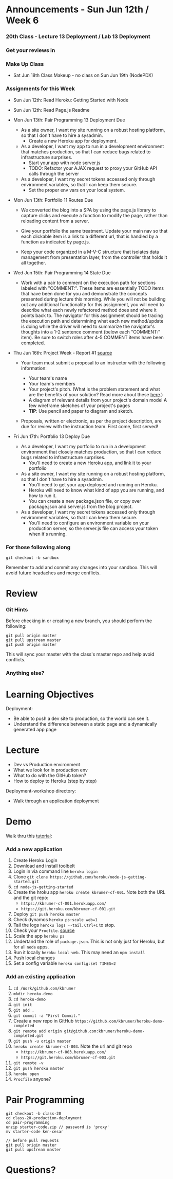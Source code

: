 # Announcements - Sun Jun 12th / Week 6

### 20th Class - Lecture 13 Deployment / Lab 13 Deployment

### Get your reviews in

### Make Up Class

* Sat Jun 18th Class Makeup - no class on Sun Jun 19th (NodePDX)

### Assignments for this Week

* Sun Jun 12th: Read Heroku: Getting Started with Node 

* Sun Jun 12th: Read Page.js Readme

* Mon Jun 13th: Pair Programming 13 Deployment Due
	* As a site owner, I want my site running on a robust hosting platform, so that I don't have to hire a sysadmin.
		- Create a new Heroku app for deployment.
	* As a developer, I want my app to run in a development environment that matches production, so that I can reduce bugs related to infrastructure surprises.
		- Start your app with node server.js
		- TODO: Refactor your AJAX request to proxy your GitHub API calls through the server
	* As a developer, I want my secret tokens accessed only through environment variables, so that I can keep them secure.
		- Set the proper env vars on your local system.


* Mon Jun 13th: Portfolio 11 Routes Due

	* We converted the blog into a SPA by using the page.js library to capture clicks and execute a function to modify the page, rather than reloading content from a server.

	* Give your portfolio the same treatment. Update your main nav so that each clickable item is a link to a different url, that is handled by a function as indicated by page.js.

	* Keep your code organized in a M-V-C structure that isolates data management from presentation layer, from the controller that holds it all together.

* Wed Jun 15th: Pair Programming 14 State Due

	* Work with a pair to comment on the execution path for sections labeled with "COMMENT:". These items are essentially TODO items that have been done for you and demonstrate the concepts presented during lecture this morning. While you will not be building out any additional functionality for this assignment, you will need to describe what each newly refactored method does and where it points back to. The navigator for this assignment should be tracing the execution path and determining what each new method/update is doing while the driver will need to summarize the navigator's thoughts into a 1-2 sentence comment (below each "COMMENT:" item). Be sure to switch roles after 4-5 COMMENT items have been completed.

* Thu Jun 16th: Project Week - Report #1 [source](https://github.com/codefellows/portland-301n2/tree/master/class-23-project-week-day-1)

	* Your team must submit a proposal to an instructor with the following information:

		- Your team's name
		- Your team's members
		- Your project's pitch. (What is the problem statement and what are the benefits of your solution? Read more about these [here](https://www.bidsketch.com/proposal-resources/proposal-templates/web-design-proposal-template).)
		- A diagram of relevant details from your project's domain model
A few wireframe sketches of your project's pages
		- **TIP**: Use pencil and paper to diagram and sketch.

	* Proposals, written or electronic, as per the project description, are due for review with the instruction team. First come, first served!

* Fri Jun 17th: Portfolio 13 Deploy Due

	* As a developer, I want my portfolio to run in a development environment that closely matches production, so that I can reduce bugs related to infrastructure surprises.
		- You'll need to create a new Heroku app, and link it to your portfolio
	* As a site owner, I want my site running on a robust hosting platform, so that I don't have to hire a sysadmin.
		- You'll need to get your app deployed and running on Heroku.
		- Heroku will need to know what kind of app you are running, and how to run it.
		- You can create a new package.json file, or copy over package.json and server.js from the blog project.
	* As a developer, I want my secret tokens accessed only through environment variables, so that I can keep them secure.
		- You'll need to configure an environment variable on your production server, so the server.js file can access your token when it's running.
	
### For those following along
`git checkout -b sandbox`

Remember to add and commit any changes into your sandbox. This will avoid future headaches and merge conflicts.

# Review

### Git Hints

Before checking in or creating a new branch, you should perform the following:

```
git pull origin master
git pull upstream master
git push origin master
```

This will sync your master with the class's master repo and help avoid conflicts.

### Anything else?

# Learning Objectives

Deployment:

* Be able to push a dev site to production, so the world can see it. 
* Understand the difference between a static page and a dynamically generated app page


# Lecture

* Dev vs Production environment
* What we look for in production env
* What to do with the GitHub token?
* How to deploy to Heroku (step by step)

Deployment-workshop directory: 

* Walk through an application deployment



# Demo

Walk thru this [tutorial](https://devcenter.heroku.com/articles/getting-started-with-nodejs#introduction):

### Add a new application

1. Create Heroku Login
2. Download and install toolbelt
3. Login in via command line `heroku login`
4. Clone `git clone https://github.com/heroku/node-js-getting-started.git`
5. `cd node-js-getting-started`
6. Create the hroku app `heroku create kbrumer-cf-001`. Note both the URL and the git repo:
	* `https://kbrumer-cf-001.herokuapp.com/`
	* `https://git.heroku.com/kbrumer-cf-001.git`
7. Deploy `git push heroku master`
8. Check dynamos `heroku ps:scale web=1`
9. Tail the logs `heroku logs --tail`. `Ctrl+C` to stop.
10. Check your `Procfile`. [source](https://devcenter.heroku.com/articles/procfile)
11. Scale the app `heroku ps`
12. Undertand the role of `package.json`. This is not only just for Heroku, but for all `node` apps.
13. Run it locally `heroku local web`. This may need an `npm install`
14. Push local changes 
15. Set a config variable `heroku config:set TIMES=2`


### Add an existing application
1. `cd /Work/github.com/kbrumer` 
2. `mkdir heroku-demo`
3. `cd heroku-demo`
4. `git init`
5. `git add .`
6. `git commit -a "First Commit."`
7. Create a new repo in GitHub `https://github.com/kbrumer/heroku-demo-completed`
8. `git remote add origin git@github.com:kbrumer/heroku-demo-completed.git`
9. `git push -u origin master`
10. `heroku create kbrumer-cf-003`. Note the url and git repo
	* `https://kbrumer-cf-003.herokuapp.com/`
	* `https://git.heroku.com/kbrumer-cf-003.git`
11. `git remote -v`
12. `git push heroku master`
13. `heroku open`
14. `Procfile` anyone? 




# Pair Programming
```
git checkout -b class-20
cd class-20-production-deployment
cd pair-programming
unzip starter-code.zip // password is 'proxy'
mv starter-code ken-cesar

// before pull requests
git pull origin master
git pull upstream master
```


# Questions?





  






